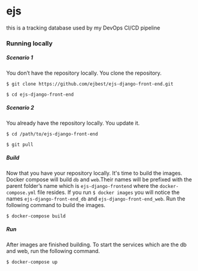 # ejs
this is a tracking database used by my DevOps CI/CD pipeline

### Running locally

##### Scenario 1

You don’t have the repository locally. You clone the repository.

`$ git clone https://github.com/ejbest/ejs-django-front-end.git`

`$ cd ejs-django-front-end`

##### Scenario 2

You already have the repository locally. You update it.

`$ cd /path/to/ejs-django-front-end`

`$ git pull`

##### Build

Now that you have your repository locally.  It's time to build the images. Docker compose will build `db` and `web`.Their names will be prefixed with the parent folder’s name which is `ejs-django-frontend` where the `docker-compose.yml` file resides. If you run `$ docker images` you will notice the names `ejs-django-front-end_db` and `ejs-django-front-end_web`. Run the following command to build the images.

`$ docker-compose build`

##### Run

After images are finished building. To start the services which are the db and web, run the following command.

`$ docker-compose up`



